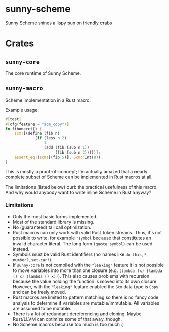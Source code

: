 # sunny-scheme
Sunny Scheme shines a lispy sun on friendly crabs

# Crates

## `sunny-core` 
The core runtime of Sunny Scheme.

## `sunny-macro`
Scheme implementation in a Rust macro.

Example usage:

```rust
#[test]
#[cfg(feature = "scm_copy")]
fn fibonacci() {
    scm![(define (fib n)
             (if (less n 2)
                 1
                 (add (fib (sub n 1))
                      (fib (sub n 2)))))];
    assert_eq!(scm![(fib 5)], Scm::Int(8));
}
``` 

This is mostly a proof-of-concept; I'm actually amazed that a nearly complete subset
of Scheme can be implemented in Rust macros at all.

The limitations (listed below) curb the practical usefulness of this macro.
And why would anybody want to write inline Scheme in Rust anyway?

### Limitations
- Only the most basic forms implemented.
- Most of the standard library is missing.
- No (guaranteed) tail call optimization.
- Rust macros can only work with valid Rust token streams. Thus, it's not possible to 
write, for example `'symbol` because that constitutes an invalid character literal. The 
long form `(quote symbol)` can be used instead.
- Symbols must be valid Rust identifiers (no names like `do-this`, `*`, `number?`, `set-car!`).
- If `sunny-core` is not compiled with the `"leaking"` feature it is not possible to
move variables into more than one closure (e.g. `(lambda (x) (lambda () x) (lambda () x))`).
This also causes problems with recursion because the value holding the function is moved
into its own closure. However, with the `"leaking"` feature enabled the `Scm` data type is `Copy` and can be freely moved.
- Rust macros are limited to pattern matching so there is no fancy code analysis to 
determine if variables are mutable/immutable. All variables are assumed to be mutable.
- There is a lot of redundant dereferencing and cloning. Maybe Rust/LLVM can optimize some
of that away, though.
- No Scheme macros because too much is too much :)